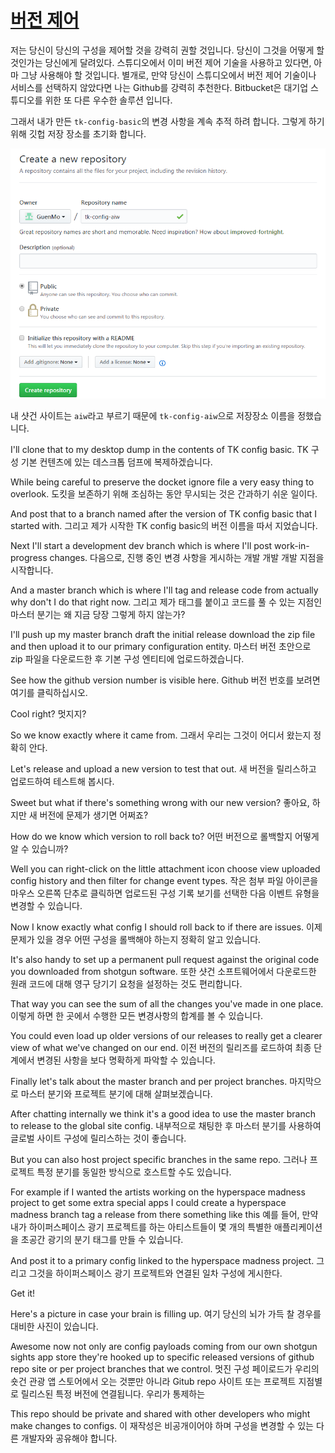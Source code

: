 # [버전 제어](https://youtu.be/5nRZ5GgcOnk?t=22m53s)

저는 당신이 당신의 구성을 제어할 것을 강력히 권할 것입니다.
당신이 그것을 어떻게 할 것인가는 당신에게 달려있다.
스튜디오에서 이미 버전 제어 기술을 사용하고 있다면, 아마 그냥 사용해야 할 것입니다.
별개로, 만약 당신이 스튜디오에서 버전 제어 기술이나 서비스를 선택하지 않았다면 나는 Github를 강력히 추천한다.
Bitbucket은 대기업 스튜디오를 위한 또 다른 우수한 솔루션 입니다.

그래서 내가 만든 `tk-config-basic`의 변경 사항을 계속 추적 하려 합니다. 그렇게 하기 위해 깃헙 저장 장소를 초기화 합니다.

![Local Image](/img/5_toolkit/9_Version_control/1.png)

내 샷건 사이트는 `aiw`라고 부르기 때문에 `tk-config-aiw`으로 저장장소 이름을 정했습니다.

I'll clone that to my desktop dump in the contents of TK config basic.
TK 구성 기본 컨텐츠에 있는 데스크톱 덤프에 복제하겠습니다.

While being careful to preserve the docket ignore file a very easy thing to overlook.
도킷을 보존하기 위해 조심하는 동안 무시되는 것은 간과하기 쉬운 일이다.

And post that to a branch named after the version of TK config basic that I started with.
그리고 제가 시작한 TK config basic의 버전 이름을 따서 지었습니다.

Next I'll start a development dev branch which is where I'll post work-in-progress changes.
다음으로, 진행 중인 변경 사항을 게시하는 개발 개발 개발 지점을 시작합니다.

And a master branch which is where I'll tag and release code from actually why don't I do that right now.
그리고 제가 태그를 붙이고 코드를 풀 수 있는 지점인 마스터 분기는 왜 지금 당장 그렇게 하지 않는가?

I'll push up my master branch draft the initial release download the zip file and then upload it to our primary configuration entity.
마스터 버전 초안으로 zip 파일을 다운로드한 후 기본 구성 엔티티에 업로드하겠습니다.

See how the github version number is visible here.
Github 버전 번호를 보려면 여기를 클릭하십시오.

Cool right?
멋지지?

So we know exactly where it came from.
그래서 우리는 그것이 어디서 왔는지 정확히 안다.

Let's release and upload a new version to test that out.
새 버전을 릴리스하고 업로드하여 테스트해 봅시다.

Sweet but what if there's something wrong with our new version?
좋아요, 하지만 새 버전에 문제가 생기면 어쩌죠?

How do we know which version to roll back to?
어떤 버전으로 롤백할지 어떻게 알 수 있습니까?

Well you can right-click on the little attachment icon choose view uploaded config history and then filter for change event types.
작은 첨부 파일 아이콘을 마우스 오른쪽 단추로 클릭하면 업로드된 구성 기록 보기를 선택한 다음 이벤트 유형을 변경할 수 있습니다.

Now I know exactly what config I should roll back to if there are issues.
이제 문제가 있을 경우 어떤 구성을 롤백해야 하는지 정확히 알고 있습니다.

It's also handy to set up a permanent pull request against the original code you downloaded from shotgun software.
또한 샷건 소프트웨어에서 다운로드한 원래 코드에 대해 영구 당기기 요청을 설정하는 것도 편리합니다.

That way you can see the sum of all the changes you've made in one place.
이렇게 하면 한 곳에서 수행한 모든 변경사항의 합계를 볼 수 있습니다.

You could even load up older versions of our releases to really get a clearer view of what we've changed on our end.
이전 버전의 릴리즈를 로드하여 최종 단계에서 변경된 사항을 보다 명확하게 파악할 수 있습니다.

Finally let's talk about the master branch and per project branches.
마지막으로 마스터 분기와 프로젝트 분기에 대해 살펴보겠습니다.

After chatting internally we think it's a good idea to use the master branch to release to the global site config.
내부적으로 채팅한 후 마스터 분기를 사용하여 글로벌 사이트 구성에 릴리스하는 것이 좋습니다.

But you can also host project specific branches in the same repo.
그러나 프로젝트 특정 분기를 동일한 방식으로 호스트할 수도 있습니다.

For example if I wanted the artists working on the hyperspace madness project to get some extra special apps
I could create a hyperspace madness branch tag a release from there something like this
예를 들어, 만약 내가 하이퍼스페이스 광기 프로젝트를 하는 아티스트들이 몇 개의 특별한 애플리케이션을
초공간 광기의 분기 태그를 만들 수 있습니다.

And post it to a primary config linked to the hyperspace madness project.
그리고 그것을 하이퍼스페이스 광기 프로젝트와 연결된 일차 구성에 게시한다.

Get it!

Here's a picture in case your brain is filling up.
여기 당신의 뇌가 가득 찰 경우를 대비한 사진이 있습니다.

Awesome now not only are config payloads coming from our own shotgun sights app store
they're hooked up to specific released versions of github repo site or per project branches
that we control.
멋진 구성 페이로드가 우리의 숏건 관광 앱 스토어에서 오는 것뿐만 아니라
Gitub repo 사이트 또는 프로젝트 지점별로 릴리스된 특정 버전에 연결됩니다.
우리가 통제하는

This repo should be private and shared with other developers who might make changes to configs.
이 재작성은 비공개이어야 하며 구성을 변경할 수 있는 다른 개발자와 공유해야 합니다.